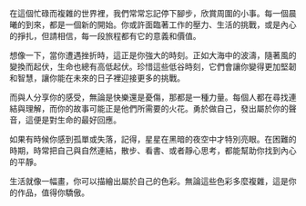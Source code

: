 在這個忙碌而複雜的世界裡，我們常常忘記停下腳步，欣賞周圍的小事。每一個晨曦的到來，都是一個新的開始。你或許面臨著工作的壓力、生活的挑戰，或是內心的掙扎，但請相信，每一段旅程都有它的意義和價值。

想像一下，當你遭遇挫折時，這正是你強大的時刻。正如大海中的波濤，隨著風的變換而起伏，生命也總有高低起伏。珍惜這些低谷時刻，它們會讓你變得更加堅韌和智慧，讓你能在未來的日子裡迎接更多的挑戰。

而與人分享你的感受，無論是快樂還是憂傷，那都是一種力量。每個人都在尋找連結與理解，而你的故事可能正是他們所需要的火花。勇於做自己，發出屬於你的聲音，這便是對生命的最好回應。

如果有時候你感到孤單或失落，記得，星星在黑暗的夜空中才特別亮眼。在困難的時期，時常把自己與自然連結，散步、看書、或者靜心思考，都能幫助你找到內心的平靜。

生活就像一幅畫，你可以描繪出屬於自己的色彩。無論這些色彩多麼複雜，這是你的作品，值得你驕傲。